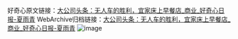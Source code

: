 好奇心原文链接：[大公司头条：无人车的胜利，宜家床上早餐店_商业_好奇心日报-夏雨青](https://www.qdaily.com/articles/9458.html)
WebArchive归档链接：[大公司头条：无人车的胜利，宜家床上早餐店_商业_好奇心日报-夏雨青](http://web.archive.org/web/20190623154252/https://www.qdaily.com/articles/9458.html)
![image](http://ww3.sinaimg.cn/large/007d5XDply1g3wflfvdq2j30u034t4qp)